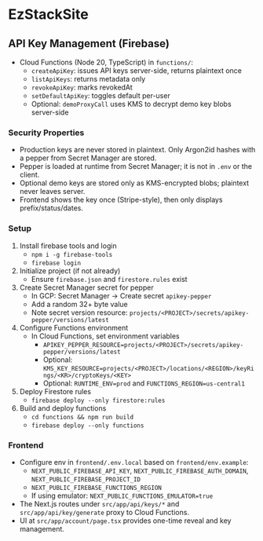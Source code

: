 # EzStackSite

## API Key Management (Firebase)

- Cloud Functions (Node 20, TypeScript) in `functions/`:
  - `createApiKey`: issues API keys server-side, returns plaintext once
  - `listApiKeys`: returns metadata only
  - `revokeApiKey`: marks revokedAt
  - `setDefaultApiKey`: toggles default per-user
  - Optional: `demoProxyCall` uses KMS to decrypt demo key blobs server-side

### Security Properties
- Production keys are never stored in plaintext. Only Argon2id hashes with a pepper from Secret Manager are stored.
- Pepper is loaded at runtime from Secret Manager; it is not in `.env` or the client.
- Optional demo keys are stored only as KMS-encrypted blobs; plaintext never leaves server.
- Frontend shows the key once (Stripe-style), then only displays prefix/status/dates.

### Setup
1. Install firebase tools and login
   - `npm i -g firebase-tools`
   - `firebase login`
2. Initialize project (if not already)
   - Ensure `firebase.json` and `firestore.rules` exist
3. Create Secret Manager secret for pepper
   - In GCP: Secret Manager → Create secret `apikey-pepper`
   - Add a random 32+ byte value
   - Note secret version resource: `projects/<PROJECT>/secrets/apikey-pepper/versions/latest`
4. Configure Functions environment
   - In Cloud Functions, set environment variables
     - `APIKEY_PEPPER_RESOURCE=projects/<PROJECT>/secrets/apikey-pepper/versions/latest`
     - Optional: `KMS_KEY_RESOURCE=projects/<PROJECT>/locations/<REGION>/keyRings/<KR>/cryptoKeys/<KEY>`
     - Optional: `RUNTIME_ENV=prod` and `FUNCTIONS_REGION=us-central1`
5. Deploy Firestore rules
   - `firebase deploy --only firestore:rules`
6. Build and deploy functions
   - `cd functions && npm run build`
   - `firebase deploy --only functions`

### Frontend
- Configure env in `frontend/.env.local` based on `frontend/env.example`:
  - `NEXT_PUBLIC_FIREBASE_API_KEY`, `NEXT_PUBLIC_FIREBASE_AUTH_DOMAIN`, `NEXT_PUBLIC_FIREBASE_PROJECT_ID`
  - `NEXT_PUBLIC_FIREBASE_FUNCTIONS_REGION`
  - If using emulator: `NEXT_PUBLIC_FUNCTIONS_EMULATOR=true`
- The Next.js routes under `src/app/api/keys/*` and `src/app/api/key/generate` proxy to Cloud Functions.
- UI at `src/app/account/page.tsx` provides one-time reveal and key management.